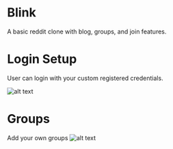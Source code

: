 # Blink
A basic reddit clone with blog, groups, and join features.

# Login Setup
User can login with your custom registered credentials.

![alt text](https://github.com/Gkjha/Blink/images/two.PNG)

# Groups
Add your own groups 
![alt text](https://github.com/Gkjha/Blink/images/one.PNG)



